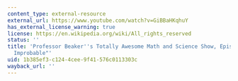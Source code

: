 ```yaml
---
content_type: external-resource
external_url: https://www.youtube.com/watch?v=GiBBaHKqhuY
has_external_license_warning: true
license: https://en.wikipedia.org/wiki/All_rights_reserved
status: ''
title: 'Professor Beaker''s Totally Awesome Math and Science Show, Episode 1: "Probably
  Improbable"'
uid: 1b385ef3-c124-4cee-9f41-576c0113303c
wayback_url: ''
---
```

